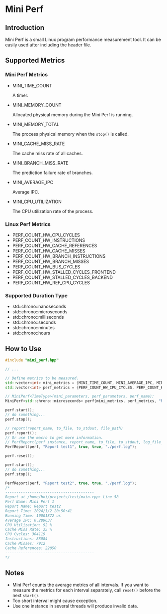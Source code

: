 # Mini Perf

## Introduction

Mini Perf is a small Linux program performance measurement tool. It can be easily used after including the header file. 

## Supported Metrics

### Mini Perf Metrics

* MINI_TIME_COUNT

  A timer.

* MINI_MEMORY_COUNT

  Allocated physical memory during the Mini Perf is running.

* MINI_MEMORY_TOTAL

  The process physical memory when the `stop()` is called.

* MINI_CACHE_MISS_RATE

  The cache miss rate of all caches.

* MINI_BRANCH_MISS_RATE

  The prediction failure rate of branches.

* MINI_AVERAGE_IPC

  Average IPC.

* MINI_CPU_UTILIZATION

  The CPU utilization rate of the process. 

### Linux Perf Metrics

* PERF_COUNT_HW_CPU_CYCLES
* PERF_COUNT_HW_INSTRUCTIONS 
* PERF_COUNT_HW_CACHE_REFERENCES
* PERF_COUNT_HW_CACHE_MISSES
* PERF_COUNT_HW_BRANCH_INSTRUCTIONS
* PERF_COUNT_HW_BRANCH_MISSES 
* PERF_COUNT_HW_BUS_CYCLES
* PERF_COUNT_HW_STALLED_CYCLES_FRONTEND
* PERF_COUNT_HW_STALLED_CYCLES_BACKEND
* PERF_COUNT_HW_REF_CPU_CYCLES 

### Supported Duration Type

*  std::chrono::nanoseconds
* std::chrono::microseconds
* std::chrono::milliseconds
* std::chrono::seconds
* std::chrono::minutes
* std::chrono::hours

## How to Use

```cpp
#include "mini_perf.hpp"

// ...

// Define metrics to be measured.
std::vector<int> mini_metrics = {MINI_TIME_COUNT, MINI_AVERAGE_IPC, MINI_CPU_UTILIZATION , MINI_CACHE_MISS_RATE};
std::vector<int> perf_metrics = {PERF_COUNT_HW_CPU_CYCLES, PERF_COUNT_HW_INSTRUCTIONS, PERF_COUNT_HW_CACHE_MISSES, PERF_COUNT_HW_CACHE_REFERENCES};

// MiniPerf<TimeType>(mini_parameters, perf_parameters, perf_name);
MiniPerf<std::chrono::microseconds> perf{mini_metrics, perf_metrics, "Mini Perf 1"};

perf.start();
// do something...
perf.stop();

// report(report_name, to_file, to_stdout, file_path)
perf.report();
// Or use the macro to get more information.
// PerfReport(perf_instance, report_name, to_file, to_stdout, log_file_path)
PerfReport(perf, "Report test1", true, true, "./perf.log");

perf.reset();

perf.start();
// do something...
perf.stop();

PerfReport(perf, "Report test2", true, true, "./perf.log");
/*
----------------------------------------
Report at /home/hoi/projects/test/main.cpp: Line 58
Perf Name: Mini Perf 1
Report Name: Report test2
Report Time: 2024/1/2 20:50:41
Running Time: 10001872 us
Average IPC: 0.289637
CPU Utilization: 92 %
Cache Miss Rate: 35 %
CPU Cycles: 304119
Instructions: 88084
Cache Misses: 7912
Cache References: 22050
----------------------------------------
*/
```

## Notes

* Mini Perf counts the average metrics of all intervals. If you want to measure the metrics for each interval separately, call `reset()` before the next `start()`.
* Too short interval might cause exception.
* Use one instance in several threads will produce invalid data.
